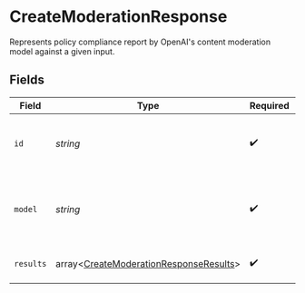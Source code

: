 # CreateModerationResponse

Represents policy compliance report by OpenAI's content moderation model against a given input.


## Fields

| Field                                                                                            | Type                                                                                             | Required                                                                                         | Description                                                                                      |
| ------------------------------------------------------------------------------------------------ | ------------------------------------------------------------------------------------------------ | ------------------------------------------------------------------------------------------------ | ------------------------------------------------------------------------------------------------ |
| `id`                                                                                             | *string*                                                                                         | :heavy_check_mark:                                                                               | The unique identifier for the moderation request.                                                |
| `model`                                                                                          | *string*                                                                                         | :heavy_check_mark:                                                                               | The model used to generate the moderation results.                                               |
| `results`                                                                                        | array<[CreateModerationResponseResults](../../models/shared/CreateModerationResponseResults.md)> | :heavy_check_mark:                                                                               | A list of moderation objects.                                                                    |